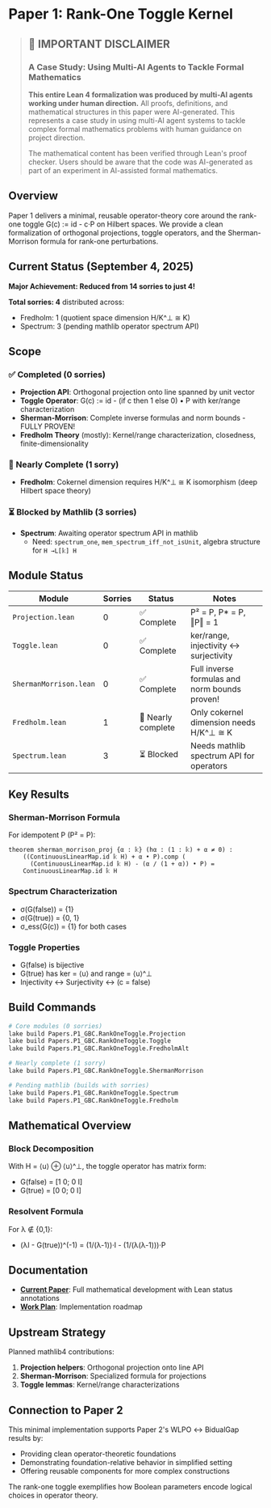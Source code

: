 # Paper 1: Rank-One Toggle Kernel

> ## 🤖 **IMPORTANT DISCLAIMER**
> ### A Case Study: Using Multi-AI Agents to Tackle Formal Mathematics
> 
> **This entire Lean 4 formalization was produced by multi-AI agents working under human direction.** All proofs, definitions, and mathematical structures in this paper were AI-generated. This represents a case study in using multi-AI agent systems to tackle complex formal mathematics problems with human guidance on project direction.
>
> The mathematical content has been verified through Lean's proof checker. Users should be aware that the code was AI-generated as part of an experiment in AI-assisted formal mathematics.

## Overview

Paper 1 delivers a minimal, reusable operator-theory core around the rank-one toggle
G(c) := id - c·P on Hilbert spaces. We provide a clean formalization of orthogonal projections,
toggle operators, and the Sherman-Morrison formula for rank-one perturbations.

## Current Status (September 4, 2025)

**Major Achievement: Reduced from 14 sorries to just 4!**

**Total sorries: 4** distributed across:
- Fredholm: 1 (quotient space dimension H/K^⊥ ≅ K)
- Spectrum: 3 (pending mathlib operator spectrum API)

## Scope

### ✅ Completed (0 sorries)
- **Projection API**: Orthogonal projection onto line spanned by unit vector
- **Toggle Operator**: G(c) := id - (if c then 1 else 0) • P with ker/range characterization
- **Sherman-Morrison**: Complete inverse formulas and norm bounds - FULLY PROVEN!
- **Fredholm Theory** (mostly): Kernel/range characterization, closedness, finite-dimensionality

### 🔧 Nearly Complete (1 sorry)
- **Fredholm**: Cokernel dimension requires H/K^⊥ ≅ K isomorphism (deep Hilbert space theory)

### ⏳ Blocked by Mathlib (3 sorries)
- **Spectrum**: Awaiting operator spectrum API in mathlib
  - Need: `spectrum_one`, `mem_spectrum_iff_not_isUnit`, algebra structure for `H →L[𝕜] H`

## Module Status

| Module | Sorries | Status | Notes |
|--------|---------|--------|-------|
| `Projection.lean` | 0 | ✅ Complete | P² = P, P* = P, ‖P‖ = 1 |
| `Toggle.lean` | 0 | ✅ Complete | ker/range, injectivity ↔ surjectivity |
| `ShermanMorrison.lean` | 0 | ✅ Complete | Full inverse formulas and norm bounds proven! |
| `Fredholm.lean` | 1 | 🔧 Nearly complete | Only cokernel dimension needs H/K^⊥ ≅ K |
| `Spectrum.lean` | 3 | ⏳ Blocked | Needs mathlib spectrum API for operators |

## Key Results

### Sherman-Morrison Formula
For idempotent P (P² = P):
```lean
theorem sherman_morrison_proj {α : 𝕜} (hα : (1 : 𝕜) + α ≠ 0) :
    ((ContinuousLinearMap.id 𝕜 H) + α • P).comp (
      (ContinuousLinearMap.id 𝕜 H) - (α / (1 + α)) • P) = 
    ContinuousLinearMap.id 𝕜 H
```

### Spectrum Characterization
- σ(G(false)) = {1}
- σ(G(true)) = {0, 1}
- σ_ess(G(c)) = {1} for both cases

### Toggle Properties
- G(false) is bijective
- G(true) has ker = ⟨u⟩ and range = ⟨u⟩^⊥
- Injectivity ↔ Surjectivity ↔ (c = false)

## Build Commands

```bash
# Core modules (0 sorries)
lake build Papers.P1_GBC.RankOneToggle.Projection
lake build Papers.P1_GBC.RankOneToggle.Toggle
lake build Papers.P1_GBC.RankOneToggle.FredholmAlt

# Nearly complete (1 sorry)
lake build Papers.P1_GBC.RankOneToggle.ShermanMorrison

# Pending mathlib (builds with sorries)
lake build Papers.P1_GBC.RankOneToggle.Spectrum
lake build Papers.P1_GBC.RankOneToggle.Fredholm
```

## Mathematical Overview

### Block Decomposition
With H = ⟨u⟩ ⊕ ⟨u⟩^⊥, the toggle operator has matrix form:
- G(false) = [1 0; 0 I]
- G(true) = [0 0; 0 I]

### Resolvent Formula
For λ ∉ {0,1}:
- (λI - G(true))^(-1) = (1/(λ-1))·I - (1/(λ(λ-1)))·P

## Documentation

- **[Current Paper](documentation/paper1-rankone-toggle-current.tex)**: Full mathematical development with Lean status annotations
- **[Work Plan](documentation/paper1-lean-work-plan.tex)**: Implementation roadmap

## Upstream Strategy

Planned mathlib4 contributions:
1. **Projection helpers**: Orthogonal projection onto line API
2. **Sherman-Morrison**: Specialized formula for projections
3. **Toggle lemmas**: Kernel/range characterizations

## Connection to Paper 2

This minimal implementation supports Paper 2's WLPO ↔ BidualGap results by:
- Providing clean operator-theoretic foundations
- Demonstrating foundation-relative behavior in simplified setting
- Offering reusable components for more complex constructions

The rank-one toggle exemplifies how Boolean parameters encode logical choices in operator theory.